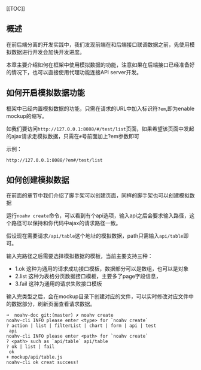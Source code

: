 [[TOC]]

## 概述

在前后端分离的开发实践中，我们发现前端在和后端接口联调数据之前，先使用模拟数据进行开发会加快开发进度。

本章主要介绍如何在框架中使用模拟数据的功能，注意如果在后端接口已经准备好的情况下，也可以直接使用代理功能连接API server开发。

## 如何开启模拟数据功能

框架中已经内置模拟数据的功能，只需在请求的URL中加入标识符`?em`,即为enable mockup的缩写。

如我们要访问`http://127.0.0.1:8088/#/test/list`页面，如果希望该页面中发起的ajax请求走模拟数据，只需在`#`号前面加上?em参数即可

示例：

```
http://127.0.0.1:8088/?em#/test/list
```
## 如何创建模拟数据
在前面的章节中我们介绍了脚手架可以创建页面，同样的脚手架也可以创建模拟数据

运行`noahv create`命令，可以看到有个api选项，输入api之后会要求输入路径，这个路径可以保持和你代码中ajax的请求路径一致。

假设现在需要请求`/api/table`这个地址的模拟数据，path只需输入`api/table`即可。

输入完路径之后需要选择模拟数据的模板，当前主要支持三种：
* 1.ok 这种为通用的请求成功接口模板，数据部分可以是数组，也可以是对象
* 2.list 这种为表格分页数据接口模板，主要多了page字段信息，
* 3.fail 这种为通用的请求失败接口模板


输入完类型之后，会在mockup目录下创建对应的文件，可以实时修改对应文件中的数据部分，刷新页面查看请求数据。

```
➜  noahv-doc git:(master) ✗ noahv create
noahv-cli INFO please enter <type> for `noahv create`
? action | list | filterList | chart | form | api | test
 api
noahv-cli INFO please enter <path> for `noahv create`
? <path> such as `api/table` api/table
? ok | list | fail
 ok
+ mockup/api/table.js
noahv-cli ok creat success! 

```
